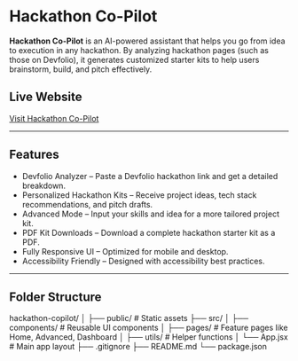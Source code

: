 # Hackathon Co-Pilot

**Hackathon Co-Pilot** is an AI-powered assistant that helps you go from idea to execution in any hackathon. By analyzing hackathon pages (such as those on Devfolio), it generates customized starter kits to help users brainstorm, build, and pitch effectively.

## Live Website
[Visit Hackathon Co-Pilot](https://hackcopilot.netlify.app/)

---

## Features

- Devfolio Analyzer – Paste a Devfolio hackathon link and get a detailed breakdown.
- Personalized Hackathon Kits – Receive project ideas, tech stack recommendations, and pitch drafts.
- Advanced Mode – Input your skills and idea for a more tailored project kit.
- PDF Kit Downloads – Download a complete hackathon starter kit as a PDF.
- Fully Responsive UI – Optimized for mobile and desktop.
- Accessibility Friendly – Designed with accessibility best practices.

---

## Folder Structure

hackathon-copilot/
│
├── public/ # Static assets
├── src/
│ ├── components/ # Reusable UI components
│ ├── pages/ # Feature pages like Home, Advanced, Dashboard
│ ├── utils/ # Helper functions
│ └── App.jsx # Main app layout
├── .gitignore
├── README.md
└── package.json
